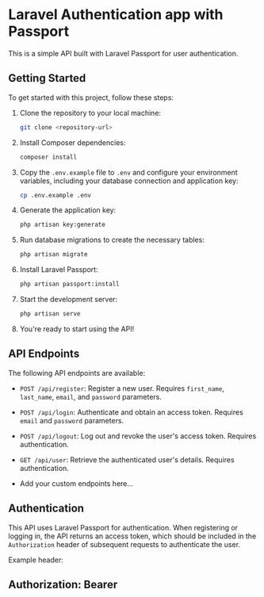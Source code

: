# Laravel Authentication app with Passport

This is a simple API built with Laravel Passport for user authentication.

## Getting Started

To get started with this project, follow these steps:

1. Clone the repository to your local machine:

    ```bash
    git clone <repository-url>
    ```

2. Install Composer dependencies:

    ```bash
    composer install
    ```

3. Copy the `.env.example` file to `.env` and configure your environment variables, including your database connection and application key:

    ```bash
    cp .env.example .env
    ```

4. Generate the application key:

    ```bash
    php artisan key:generate
    ```

5. Run database migrations to create the necessary tables:

    ```bash
    php artisan migrate
    ```

6. Install Laravel Passport:

    ```bash
    php artisan passport:install
    ```

7. Start the development server:

    ```bash
    php artisan serve
    ```

8. You're ready to start using the API!

## API Endpoints

The following API endpoints are available:

- `POST /api/register`: Register a new user. Requires `first_name`, `last_name`, `email`, and `password` parameters.

- `POST /api/login`: Authenticate and obtain an access token. Requires `email` and `password` parameters.

- `POST /api/logout`: Log out and revoke the user's access token. Requires authentication.

- `GET /api/user`: Retrieve the authenticated user's details. Requires authentication.

- Add your custom endpoints here...

## Authentication

This API uses Laravel Passport for authentication. When registering or logging in, the API returns an access token, which should be included in the `Authorization` header of subsequent requests to authenticate the user.

Example header:

## Authorization: Bearer <access-token>

